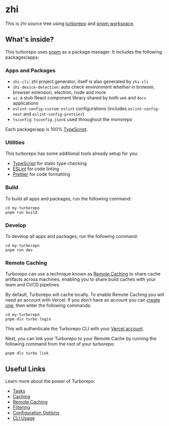 # zhi

This is zhi source tree using [turborepo](https://turbo.build/repo) and [pnpm workspace](https://pnpm.io/workspaces).

## What's inside?

This turborepo uses [pnpm](​https://pnpm.io) as a package manager. It includes the following packages/apps:

### Apps and Packages

- `zhi-cli`: zhi project generator, itself is also generated by `zhi-cli`
- `zhi-device-detection`: auto check environment whether in browser, browser extension, electron, node and more
- `ui`: a stub React component library shared by both `web` and `docs` applications
- `eslint-config-custom`: `eslint` configurations (includes `eslint-config-next` and `eslint-config-prettier`)
- `tsconfig`: `tsconfig.json`s used throughout the monorepo

Each package/app is 100% [TypeScript](​https://www.typescriptlang.org/).

### Utilities

This turborepo has some additional tools already setup for you:

- [TypeScript](​https://www.typescriptlang.org/) for static type checking
- [ESLint](​https://eslint.org/) for code linting
- [Prettier](​https://prettier.io) for code formatting

### Build

To build all apps and packages, run the following command:

```
cd my-turborepo
pnpm run build
```

### Develop

To develop all apps and packages, run the following command:

```
cd my-turborepo
pnpm run dev
```

### Remote Caching

Turborepo can use a technique known as [Remote Caching](​https://turbo.build/repo/docs/core-concepts/remote-caching) to share cache artifacts across machines, enabling you to share build caches with your team and CI/CD pipelines.

By default, Turborepo will cache locally. To enable Remote Caching you will need an account with Vercel. If you don't have an account you can [create one](​https://vercel.com/signup), then enter the following commands:

```
cd my-turborepo
pnpm dlx turbo login
```

This will authenticate the Turborepo CLI with your [Vercel account](​https://vercel.com/docs/concepts/personal-accounts/overview).

Next, you can link your Turborepo to your Remote Cache by running the following command from the root of your turborepo:

```
pnpm dlx turbo link
```

## Useful Links

Learn more about the power of Turborepo:

- [Tasks](​https://turbo.build/repo/docs/core-concepts/monorepos/running-tasks)
- [Caching](​https://turbo.build/repo/docs/core-concepts/caching)
- [Remote Caching](​https://turbo.build/repo/docs/core-concepts/remote-caching)
- [Filtering](​https://turbo.build/repo/docs/core-concepts/monorepos/filtering)
- [Configuration Options](​https://turbo.build/repo/docs/reference/configuration)
- [CLI Usage](​https://turbo.build/repo/docs/reference/command-line-reference)